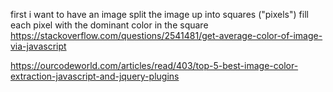 first i want to have an image
split the image up into squares ("pixels")
fill each pixel with the dominant color in the square
https://stackoverflow.com/questions/2541481/get-average-color-of-image-via-javascript
  

  https://ourcodeworld.com/articles/read/403/top-5-best-image-color-extraction-javascript-and-jquery-plugins